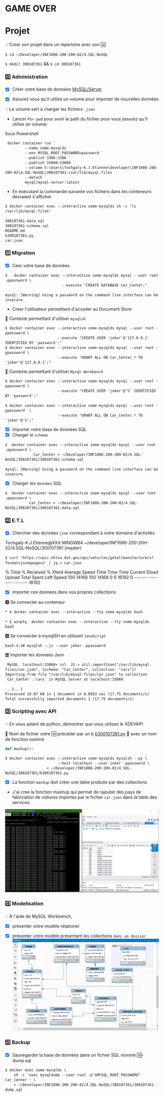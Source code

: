 ﻿# GAME OVER 

# Projet

:bulb: Creer son projet dans un repertoire avec son :id:

``$ cd ~/Developer/INF1086-200-20H-02/4.SQL-NoSQL``

``$ mkdir 300107361`` && `$ cd 300107361`

### :zero: Administration 

- [x] Créer votre base de données [MySQL/Server](../3.ETL/.docs/MySQLDS.md)

- [x] Assurez vous qu'il utilise un volume pour importer de nouvelles données
 
:bulb:  Le volume sert à charger les fichiers `.json`


* Lancer `PS> pwd` pour avoir le path du fichier pour vous assurez qu'il utilise un volume: 

Sous Powershell 
```
 docker container run `
         --name some-mysqlds `
         --env MYSQL_ROOT_PASSWORD=password `
         --publish 3306:3306 `
         --publish 33060:33060 `
         --volume C:\Users\Tochgaly-K.J.Etienne\developer\INF1086-200-20H-02\4.SQL-NoSQL\300107361:/var/lib/mysql-files `
         --detach `
         mysql/mysql-server:latest
```
* En éxécutant la commande suivante vos fichiers dans les conteneurs devraient s'afficher
```
$ docker container exec --interactive some-mysqlds sh -c "ls /var/lib/mysql-files"

300107361-data.sql
300107361-schema.sql
README.md
b300107361.py
car.json

```

### :one: Migration

- [x] Ceer votre base de données
```
$   docker container exec --interactive some-mysqlds mysql --user root -ppassword \
                          --execute "CREATE DATABASE Car_Center;"

mysql: [Warning] Using a password on the command line interface can be insecure.
```

* Creer l'utilisateur permettant d'acceder au Document Store

:pushpin: Contexte permettant d'utiliser `mysqlsh`

```
$ docker container exec --interactive some-mysqlds mysql --user root -ppassword \
                        --execute "CREATE USER 'joker'@'127.0.0.1' IDENTIFIED BY 'password';"
$ docker container exec --interactive some-mysqlds mysql --user root -ppassword \
                        --execute "GRANT ALL ON Car_Center.* TO 'joker'@'127.0.0.1';"
```

:pushpin: Contexte permettant d'utiliser `Mysql Workbench`


```
$ docker container exec --interactive some-mysqlds mysql --user root -ppassword \
                        --execute "CREATE USER 'joker'@'%' IDENTIFIED BY 'password';"

$ docker container exec --interactive some-mysqlds mysql --user root -ppassword  \
                        --execute "GRANT ALL ON Car_Center.* TO 'joker'@'%';"
```

- [x] Importer votre base de données SQL
- [x] Charger le `schema`
 ```
$  docker container exec --interactive some-mysqlds mysql --user root -ppassword \
              Car_Center < ~/Developer/INF1086-200-20H-02/4.SQL-NoSQL/300107361/300107361-schema.sql

mysql: [Warning] Using a password on the command line interface can be insecure.
```
- [x] Charger les `données` SQL
```
$  docker container exec --interactive some-mysqlds mysql --user root -ppassword \
           Car_Center < ~/Developer/INF1086-200-20H-02/4.SQL-NoSQL/300107361/300107361-data.sql
```


### :two: E.T.L

- [x] Chercher des données `json` correspondant à votre domaine d'activités

Tochgaly-K.J.Etienne@XXX MINGW64 ~/developer/INF1086-200-20H-02/4.SQL-NoSQL/300107361 (master)

```$ curl 'https://vpic.nhtsa.dot.gov/api/vehicles/getallmanufacturers?format=json&page=2' | jq > car.json ```

  % Total    % Received % Xferd  Average Speed   Time    Time     Time  Current
                                 Dload  Upload   Total   Spent    Left  Speed
100 14168  100 14168    0     0  16192      0 --:--:-- --:--:-- --:--:-- 16192

- [x] Importer ces données dans vos propres collections

:a: Se connecter au conteneur
```
* $ docker container exec --interactive --tty some-mysqlds bash

* $ winpty  docker container exec --interactive --tty some-mysqlds bash
```

:b: Se connecter à mysqlSH en utilisant `JavaScript`
```
bash-4.2# mysqlsh --js --user joker -ppassword
```

:ab: Importer les donnees Json
```
 MySQL  localhost:33060+ ssl  JS > util.importJson("/var/lib/mysql-files/car.json", {schema: "Car_Center", collection: "cars"})
Importing from file "/var/lib/mysql-files/car.json" to collection `Car_Center`.`cars` in MySQL Server at localhost:33060

.. 1.. 1
Processed 10.87 KB in 1 document in 0.0563 sec (17.75 documents/s)
Total successfully imported documents 1 (17.75 documents/s)
```

### :three: Scripting avec API

:bulb: En vous aidant de python, démontrer que vous utilisez le XDEVAPI

:pushpin: Nom de fichier votre :id: précéder par un b
[b300107361.py](b300107361.py)
:pushpin: avec un nom de fonction nommé

```python
def mashup():

```

```
$ docker container exec --interactive some-mysqlds mysqlsh --py \
                        --host localhost --user joker -ppassword \
                   < ~/Developer/INF1086-200-20H-02/4.SQL-NoSQL/300107361/b300107361.py
```

- [x] La fonction `mashup` doit créer une table produite par des collections


- J'ai cree la fonction mashup qui permet de rajouter des pays de fabrication de voitures importes par le fichier `car.json` dans la table des services.

![image](jsonInsert.PNG)


### :four: Modelisation

:bulb: À l'aide de MySQL Workbench,

- [x] présenter votre modèle relationel


- [x] présenter votre modèle présentant les collections `dans un dossier`
![image](import.PNG)


### :five: Backup

- [x] Sauvegarder la base de données dans un fichier SQL nommé :id:-dump.sql

```
$ docker exec some-mysqlds \
    sh -c 'exec mysqldump --user root -p"$MYSQL_ROOT_PASSWORD" Car_Center ' \
    > ~/Developer/INF1086-200-20H-02/4.SQL-NoSQL/300107361/300107361-dump.sql
```

